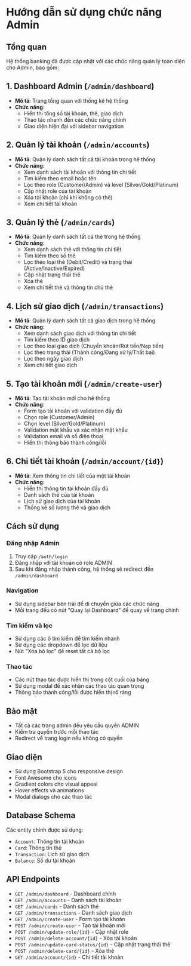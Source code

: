 # Hướng dẫn sử dụng chức năng Admin

## Tổng quan
Hệ thống banking đã được cập nhật với các chức năng quản lý toàn diện cho Admin, bao gồm:

## 1. Dashboard Admin (`/admin/dashboard`)
- **Mô tả**: Trang tổng quan với thống kê hệ thống
- **Chức năng**:
  - Hiển thị tổng số tài khoản, thẻ, giao dịch
  - Thao tác nhanh đến các chức năng chính
  - Giao diện hiện đại với sidebar navigation

## 2. Quản lý tài khoản (`/admin/accounts`)
- **Mô tả**: Quản lý danh sách tất cả tài khoản trong hệ thống
- **Chức năng**:
  - Xem danh sách tài khoản với thông tin chi tiết
  - Tìm kiếm theo email hoặc tên
  - Lọc theo role (Customer/Admin) và level (Silver/Gold/Platinum)
  - Cập nhật role của tài khoản
  - Xóa tài khoản (chỉ khi không có thẻ)
  - Xem chi tiết tài khoản

## 3. Quản lý thẻ (`/admin/cards`)
- **Mô tả**: Quản lý danh sách tất cả thẻ trong hệ thống
- **Chức năng**:
  - Xem danh sách thẻ với thông tin chi tiết
  - Tìm kiếm theo số thẻ
  - Lọc theo loại thẻ (Debit/Credit) và trạng thái (Active/Inactive/Expired)
  - Cập nhật trạng thái thẻ
  - Xóa thẻ
  - Xem chi tiết thẻ và thông tin chủ thẻ

## 4. Lịch sử giao dịch (`/admin/transactions`)
- **Mô tả**: Quản lý danh sách tất cả giao dịch trong hệ thống
- **Chức năng**:
  - Xem danh sách giao dịch với thông tin chi tiết
  - Tìm kiếm theo ID giao dịch
  - Lọc theo loại giao dịch (Chuyển khoản/Rút tiền/Nạp tiền)
  - Lọc theo trạng thái (Thành công/Đang xử lý/Thất bại)
  - Lọc theo ngày giao dịch
  - Xem chi tiết giao dịch

## 5. Tạo tài khoản mới (`/admin/create-user`)
- **Mô tả**: Tạo tài khoản mới cho hệ thống
- **Chức năng**:
  - Form tạo tài khoản với validation đầy đủ
  - Chọn role (Customer/Admin)
  - Chọn level (Silver/Gold/Platinum)
  - Validation mật khẩu và xác nhận mật khẩu
  - Validation email và số điện thoại
  - Hiển thị thông báo thành công/lỗi

## 6. Chi tiết tài khoản (`/admin/account/{id}`)
- **Mô tả**: Xem thông tin chi tiết của một tài khoản
- **Chức năng**:
  - Hiển thị thông tin tài khoản đầy đủ
  - Danh sách thẻ của tài khoản
  - Lịch sử giao dịch của tài khoản
  - Thống kê số lượng thẻ và giao dịch

## Cách sử dụng

### Đăng nhập Admin
1. Truy cập `/auth/login`
2. Đăng nhập với tài khoản có role ADMIN
3. Sau khi đăng nhập thành công, hệ thống sẽ redirect đến `/admin/dashboard`

### Navigation
- Sử dụng sidebar bên trái để di chuyển giữa các chức năng
- Mỗi trang đều có nút "Quay lại Dashboard" để quay về trang chính

### Tìm kiếm và lọc
- Sử dụng các ô tìm kiếm để tìm kiếm nhanh
- Sử dụng các dropdown để lọc dữ liệu
- Nút "Xóa bộ lọc" để reset tất cả bộ lọc

### Thao tác
- Các nút thao tác được hiển thị trong cột cuối của bảng
- Sử dụng modal để xác nhận các thao tác quan trọng
- Thông báo thành công/lỗi được hiển thị rõ ràng

## Bảo mật
- Tất cả các trang admin đều yêu cầu quyền ADMIN
- Kiểm tra quyền trước mỗi thao tác
- Redirect về trang login nếu không có quyền

## Giao diện
- Sử dụng Bootstrap 5 cho responsive design
- Font Awesome cho icons
- Gradient colors cho visual appeal
- Hover effects và animations
- Modal dialogs cho các thao tác

## Database Schema
Các entity chính được sử dụng:
- `Account`: Thông tin tài khoản
- `Card`: Thông tin thẻ
- `Transaction`: Lịch sử giao dịch
- `Balance`: Số dư tài khoản

## API Endpoints
- `GET /admin/dashboard` - Dashboard chính
- `GET /admin/accounts` - Danh sách tài khoản
- `GET /admin/cards` - Danh sách thẻ
- `GET /admin/transactions` - Danh sách giao dịch
- `GET /admin/create-user` - Form tạo tài khoản
- `POST /admin/create-user` - Tạo tài khoản mới
- `POST /admin/update-role/{id}` - Cập nhật role
- `POST /admin/delete-account/{id}` - Xóa tài khoản
- `POST /admin/update-card-status/{id}` - Cập nhật trạng thái thẻ
- `POST /admin/delete-card/{id}` - Xóa thẻ
- `GET /admin/account/{id}` - Chi tiết tài khoản
